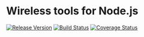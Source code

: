 # Wireless tools for Node.js
[![Release Version](https://img.shields.io/badge/version-0.3.0-blue.svg)](https://github.com/bakerface/wireless-tools)
[![Build Status](https://travis-ci.org/bakerface/wireless-tools.svg?branch=master)](https://travis-ci.org/bakerface/wireless-tools)
[![Coverage Status](https://coveralls.io/repos/bakerface/wireless-tools/badge.svg?branch=master)](https://coveralls.io/r/bakerface/wireless-tools)
